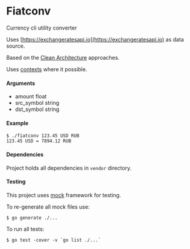 # Fiatconv 

Currency cli utility converter

Uses [https://exchangeratesapi.io](https://exchangeratesapi.io) as data source.

Based on the [Clean Architecture](https://blog.cleancoder.com/uncle-bob/2012/08/13/the-clean-architecture.html) approaches.

Uses [contexts](https://golang.org/pkg/context/) where it possible.  

#### Arguments
- amount float
- src_symbol string
- dst_symbol string

#### Example
```shell
$ ./fiatconv 123.45 USD RUB
123.45 USD = 7894.12 RUB
```

#### Dependencies
Project holds all dependencies in `vendor` directory.

#### Testing

This project uses [mock](https://github.com/golang/mock) framework for testing.

To re-generate all mock files use:
```shell
$ go generate ./...
```

To run all tests:

```shell
$ go test -cover -v `go list ./...`
```